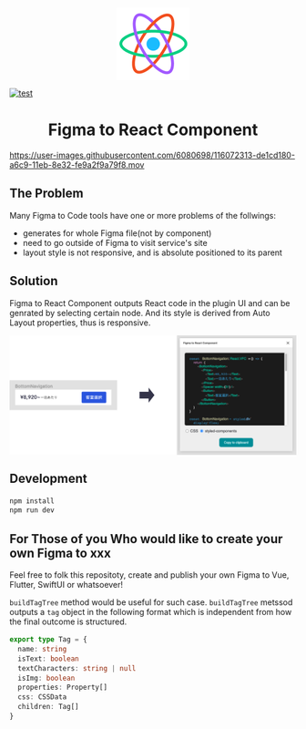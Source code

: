 <p align="center"><img src="publish/icon.png" align="center" alt="Figma to React logo" width="128" height="128"></p>

[![test](https://github.com/kazuyaseki/figma-to-react/actions/workflows/ci.yml/badge.svg)](https://github.com/kazuyaseki/figma-to-react/actions/workflows/ci.yml)

<h1 align="center">Figma to React Component</h1>

https://user-images.githubusercontent.com/6080698/116072313-de1cd180-a6c9-11eb-8e32-fe9a2f9a79f8.mov

## The Problem

Many Figma to Code tools have one or more problems of the follwings:

- generates for whole Figma file(not by component)
- need to go outside of Figma to visit service's site
- layout style is not responsive, and is absolute positioned to its parent

## Solution

Figma to React Component outputs React code in the plugin UI and can be genrated by selecting certain node.
And its style is derived from Auto Layout properties, thus is responsive.

<img src="publish/readme_demo.png" align="center" alt="How the plugin works" />

## Development

```sh
npm install
npm run dev
```

## For Those of you Who would like to create your own Figma to xxx

Feel free to folk this repositoty, create and publish your own Figma to Vue, Flutter, SwiftUI or whatsoever!

`buildTagTree` method would be useful for such case.
`buildTagTree` metssod outputs a `tag` object in the following format which is independent from how the final outcome is structured.

```ts
export type Tag = {
  name: string
  isText: boolean
  textCharacters: string | null
  isImg: boolean
  properties: Property[]
  css: CSSData
  children: Tag[]
}
```
